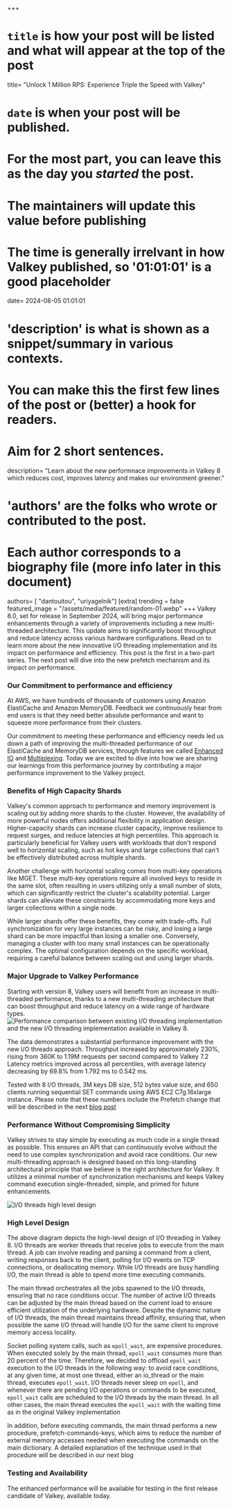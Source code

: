 +++
# `title` is how your post will be listed and what will appear at the top of the post
title= "Unlock 1 Million RPS: Experience Triple the Speed with Valkey"
# `date` is when your post will be published.
# For the most part, you can leave this as the day you _started_ the post.
# The maintainers will update this value before publishing
# The time is generally irrelvant in how Valkey published, so '01:01:01' is a good placeholder
date= 2024-08-05 01:01:01
# 'description' is what is shown as a snippet/summary in various contexts.
# You can make this the first few lines of the post or (better) a hook for readers.
# Aim for 2 short sentences.
description= "Learn about the new performnace improvements in Valkey 8 which reduces cost, improves latency and makes our environment greener."
# 'authors' are the folks who wrote or contributed to the post.
# Each author corresponds to a biography file (more info later in this document)
authors= [ "dantouitou", "uriyagelnik"]
[extra]
trending = false
featured_image = "/assets/media/featured/random-01.webp"
+++
Valkey 8.0, set for release in September 2024, will bring major performance enhancements through a variety of improvements including a new multi-threaded architecture.
This update aims to significantly boost throughput and reduce latency across various hardware configurations.
Read on to learn more about the new innovative I/O threading implementation and its impact on performance and efficiency.
This post is the first in a two-part series. The next post will dive into the new prefetch mechanism and its impact on performance.

### Our Commitment to performance and efficiency
At AWS, we have hundreds of thousands of customers using Amazon ElastiCache and Amazon MemoryDB.
Feedback we continuously hear from end users is that they need better absolute performance and want to squeeze more performance from their clusters.

Our commitment to meeting these performance and efficiency needs led us down a path of improving the multi-threaded performance of our ElastiCache and MemoryDB services, through features we called [Enhanced IO](https://aws.amazon.com/blogs/database/boosting-application-performance-and-reducing-costs-with-amazon-elasticache-for-redis/) and [Multiplexing](https://aws.amazon.com/blogs/database/enhanced-io-multiplexing-for-amazon-elasticache-for-redis/).
Today we are excited to dive into how we are sharing our learnings from this performance journey by contributing a major performance improvement to the Valkey project.

### Benefits of High Capacity Shards

Valkey's common approach to performance and memory improvement is scaling out by adding more shards to the cluster.
However, the availability of more powerful nodes offers additional flexibility in application design.
Higher-capacity shards can increase cluster capacity, improve resilience to request surges, and reduce latencies at high percentiles.
This approach is particularly beneficial for Valkey users with workloads that don't respond well to horizontal scaling, such as hot keys and large collections that can't be effectively distributed across multiple shards.

Another challenge with horizontal scaling comes from multi-key operations like MGET.
These multi-key operations require all involved keys to reside in the same slot, often resulting in users utilizing only a small number of slots, which can significantly restrict the cluster's scalability potential.
Larger shards can alleviate these constraints by accommodating more keys and larger collections within a single node.

While larger shards offer these benefits, they come with trade-offs.
Full synchronization for very large instances can be risky, and losing a large shard can be more impactful than losing a smaller one.
Conversely, managing a cluster with too many small instances can be operationally complex.
The optimal configuration depends on the specific workload, requiring a careful balance between scaling out and using larger shards.

### Major Upgrade to Valkey Performance
Starting with version 8, Valkey users will benefit from an increase in multi-threaded performance, thanks to a new multi-threading architecture that can boost throughput and reduce latency on a wide range of hardware types.
![Performance comparison between existing I/O threading implementation and the new I/O threading implementation available in Valkey 8.](/assets/media/pictures/performance_comparison.png)

The data demonstrates a substantial performance improvement with the new I/O threads approach.
Throughput increased by approximately 230%, rising from 360K to 1.19M requests per second compared to Valkey 7.2
Latency metrics improved across all percentiles, with average latency decreasing by 69.8% from 1.792 ms to 0.542 ms.

Tested with 8 I/O threads, 3M keys DB size, 512 bytes value size, and 650 clients running sequential SET commands using AWS EC2 C7g.16xlarge instance.
Please note that these numbers include the Prefetch change that will be described in the next [blog post](/blog/unlock-one-million-rps-part2/)

### Performance Without Compromising Simplicity

Valkey strives to stay simple by executing as much code in a single thread as possible.
This ensures an API that can continuously evolve without the need to use complex synchronization and avoid race conditions.
Our new multi-threading approach is designed based on this long-standing architectural principle that we believe is the right architecture for Valkey.
It utilizes a minimal number of synchronization mechanisms and keeps Valkey command execution single-threaded, simple, and primed for future enhancements.

![I/O threads high level design](/assets/media/pictures/io_threads.png)

### High Level Design 
The above diagram depicts the high-level design of I/O threading in Valkey 8.
I/O threads are worker threads that receive jobs to execute from the main thread. 
A job can involve reading and parsing a command from a client, writing responses back to the client, polling for I/O events on TCP connections, or deallocating memory.
While I/O threads are busy handling I/O, the main thread is able to spend more time executing commands. 

The main thread orchestrates all the jobs spawned to the I/O threads, ensuring that no race conditions occur. 
The number of active I/O threads can be adjusted by the main thread based on the current load to ensure efficient utilization of the underlying hardware. 
Despite the dynamic nature of I/O threads, the main thread maintains thread affinity, ensuring that, when possible the same I/O thread will handle I/O for the same client to improve memory access locality. 

Socket polling system calls, such as `epoll_wait`, are expensive procedures. 
When executed solely by the main thread, `epoll_wait` consumes more than 20 percent of the time. 
Therefore, we decided to offload `epoll_wait` execution to the I/O threads in the following way: to avoid race conditions, at any given time, at most one thread, either an io_thread or the main thread, executes `epoll_wait`. 
I/O threads never sleep on `epoll`, and whenever there are pending I/O operations or commands to be executed, `epoll_wait` calls are scheduled to the I/O threads by the main thread. 
In all other cases, the main thread executes the `epoll_wait` with the waiting time as in the original Valkey implementation

In addition, before executing commands, the main thread performs a new procedure, prefetch-commands-keys, which aims to reduce the number of external memory accesses needed when executing the commands on the main dictionary. A detailed explanation of the technique used in that procedure will be described in our next blog

### Testing and Availability
The enhanced performance will be available for testing in the first release candidate of Valkey, available today.
